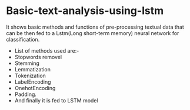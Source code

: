 # Basic-text-analysis-using-lstm
It shows basic methods and functions of pre-processing textual data that can be then fed to a Lstm(Long short-term memory) neural network for classification.
* List of methods used are:-
* Stopwords removel
* Stemming
* Lemmatization
* Tokenization
* LabelEncoding
* OnehotEncoding
* Padding.
* And finally it is fed to LSTM model
